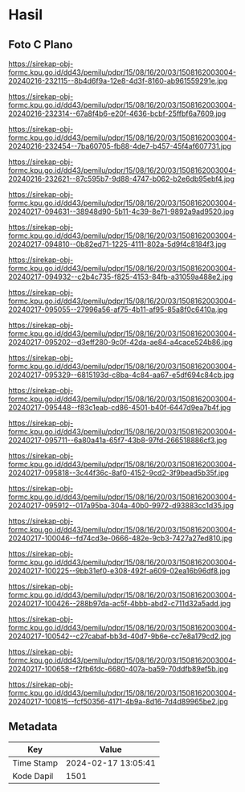 # Hasil

## Foto C Plano

https://sirekap-obj-formc.kpu.go.id/dd43/pemilu/pdpr/15/08/16/20/03/1508162003004-20240216-232115--8b4d6f9a-12e8-4d3f-8160-ab961559291e.jpg

https://sirekap-obj-formc.kpu.go.id/dd43/pemilu/pdpr/15/08/16/20/03/1508162003004-20240216-232314--67a8f4b6-e20f-4636-bcbf-25ffbf6a7609.jpg

https://sirekap-obj-formc.kpu.go.id/dd43/pemilu/pdpr/15/08/16/20/03/1508162003004-20240216-232454--7ba60705-fb88-4de7-b457-45f4af607731.jpg

https://sirekap-obj-formc.kpu.go.id/dd43/pemilu/pdpr/15/08/16/20/03/1508162003004-20240216-232621--87c595b7-9d88-4747-b062-b2e6db95ebf4.jpg

https://sirekap-obj-formc.kpu.go.id/dd43/pemilu/pdpr/15/08/16/20/03/1508162003004-20240217-094631--38948d90-5b11-4c39-8e71-9892a9ad9520.jpg

https://sirekap-obj-formc.kpu.go.id/dd43/pemilu/pdpr/15/08/16/20/03/1508162003004-20240217-094810--0b82ed71-1225-4111-802a-5d9f4c8184f3.jpg

https://sirekap-obj-formc.kpu.go.id/dd43/pemilu/pdpr/15/08/16/20/03/1508162003004-20240217-094932--c2b4c735-f825-4153-84fb-a31059a488e2.jpg

https://sirekap-obj-formc.kpu.go.id/dd43/pemilu/pdpr/15/08/16/20/03/1508162003004-20240217-095055--27996a56-af75-4b11-af95-85a8f0c6410a.jpg

https://sirekap-obj-formc.kpu.go.id/dd43/pemilu/pdpr/15/08/16/20/03/1508162003004-20240217-095202--d3eff280-9c0f-42da-ae84-a4cace524b86.jpg

https://sirekap-obj-formc.kpu.go.id/dd43/pemilu/pdpr/15/08/16/20/03/1508162003004-20240217-095329--6815193d-c8ba-4c84-aa67-e5df694c84cb.jpg

https://sirekap-obj-formc.kpu.go.id/dd43/pemilu/pdpr/15/08/16/20/03/1508162003004-20240217-095448--f83c1eab-cd86-4501-b40f-6447d9ea7b4f.jpg

https://sirekap-obj-formc.kpu.go.id/dd43/pemilu/pdpr/15/08/16/20/03/1508162003004-20240217-095711--6a80a41a-65f7-43b8-97fd-266518886cf3.jpg

https://sirekap-obj-formc.kpu.go.id/dd43/pemilu/pdpr/15/08/16/20/03/1508162003004-20240217-095818--3c44f36c-8af0-4152-9cd2-3f9bead5b35f.jpg

https://sirekap-obj-formc.kpu.go.id/dd43/pemilu/pdpr/15/08/16/20/03/1508162003004-20240217-095912--017a95ba-304a-40b0-9972-d93883cc1d35.jpg

https://sirekap-obj-formc.kpu.go.id/dd43/pemilu/pdpr/15/08/16/20/03/1508162003004-20240217-100046--fd74cd3e-0666-482e-9cb3-7427a27ed810.jpg

https://sirekap-obj-formc.kpu.go.id/dd43/pemilu/pdpr/15/08/16/20/03/1508162003004-20240217-100225--9bb31ef0-e308-492f-a609-02ea16b96df8.jpg

https://sirekap-obj-formc.kpu.go.id/dd43/pemilu/pdpr/15/08/16/20/03/1508162003004-20240217-100426--288b97da-ac5f-4bbb-abd2-c711d32a5add.jpg

https://sirekap-obj-formc.kpu.go.id/dd43/pemilu/pdpr/15/08/16/20/03/1508162003004-20240217-100542--c27cabaf-bb3d-40d7-9b6e-cc7e8a179cd2.jpg

https://sirekap-obj-formc.kpu.go.id/dd43/pemilu/pdpr/15/08/16/20/03/1508162003004-20240217-100658--f2fb6fdc-6680-407a-ba59-70ddfb89ef5b.jpg

https://sirekap-obj-formc.kpu.go.id/dd43/pemilu/pdpr/15/08/16/20/03/1508162003004-20240217-100815--fcf50356-4171-4b9a-8d16-7d4d89965be2.jpg


## Metadata

| Key        | Value               |
| ---------- | ------------------- |
| Time Stamp | 2024-02-17 13:05:41 |
| Kode Dapil | 1501                |



